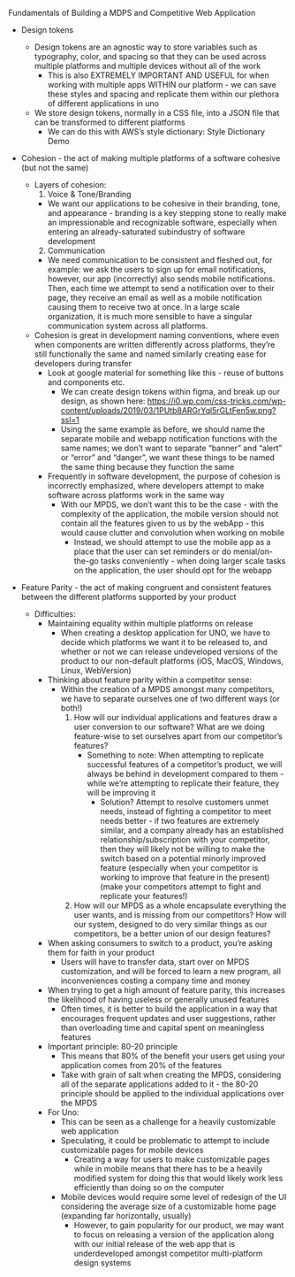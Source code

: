 Fundamentals of Building a MDPS and Competitive Web Application
- Design tokens
   - Design tokens are an agnostic way to store variables such as typography, color, and spacing so that they can be used across multiple platforms and multiple devices without all of the work
     - This is also EXTREMELY IMPORTANT AND USEFUL for when working with multiple apps WITHIN our platform - we can save these styles and spacing and replicate them within our plethora of different applications in uno
   - We store design tokens, normally in a CSS file, into a JSON file that can be transformed to different platforms
     - We can do this with AWS’s style dictionary: Style Dictionary Demo

- Cohesion - the act of making multiple platforms of a software cohesive (but not the same)
  - Layers of cohesion:
    1. Voice & Tone/Branding
      - We want our applications to be cohesive in their branding, tone, and appearance - branding is a key stepping stone to really make an impressionable and recognizable software, especially when entering an already-saturated subindustry of software development
    2. Communication
      - We need communication to be consistent and fleshed out, for example: we ask the users to sign up for email notifications, however, our app (incorrectly) also sends mobile notifications. Then, each time we attempt to send a notification over to their page, they receive an email as well as a mobile notification causing them to receive two at once.  In a large scale organization, it is much more sensible to have a singular communication system across all platforms.
  - Cohesion is great in development naming conventions, where even when components are written differently across platforms, they’re still functionally the same and named similarly creating ease for developers during transfer
    - Look at google material for something like this - reuse of buttons and components etc.
       - We can create design tokens within figma, and break up our design, as shown here: https://i0.wp.com/css-tricks.com/wp-content/uploads/2019/03/1PUtb8ARGrYql5rGLtFen5w.png?ssl=1
       - Using the same example as before, we should name the separate mobile and webapp notification functions with the same names; we don’t want to separate “banner” and “alert” or “error” and “danger”, we want these things to be named the same thing because they function the same 
     - Frequently in software development, the purpose of cohesion is incorrectly emphasized, where developers attempt to make software across platforms work in the same way
       - With our MPDS, we don’t want this to be the case - with the complexity of the application, the mobile version should not contain all the features given to us by the webApp - this would cause clutter and convolution when working on mobile
         - Instead, we should attempt to use the mobile app as a place that the user can set reminders or do menial/on-the-go tasks conveniently - when doing larger scale tasks on the application, the user should opt for the webapp
- Feature Parity - the act of making congruent and consistent features between the different platforms supported by your product
  - Difficulties:
    - Maintaining equality within multiple platforms on release
      - When creating a desktop application for UNO, we have to decide which platforms we want it to be released to, and whether or not we can release undeveloped versions of the product to our non-default platforms (iOS, MacOS, Windows, Linux, WebVersion)
    - Thinking about feature parity within a competitor sense:
      - Within the creation of a MPDS amongst many competitors, we have to separate ourselves one of two different ways (or both!)
        1. How will our individual applications and features draw a user conversion to our software?  What are we doing feature-wise to set ourselves apart from our competitor’s features?
           - Something to note: When attempting to replicate successful features of a competitor’s product, we will always be behind in development compared to them - while we’re attempting to replicate their feature, they will be improving it
             - Solution? Attempt to resolve customers unmet needs, instead of fighting a competitor to meet needs better - if two features are extremely similar, and a company already has an established relationship/subscription with your competitor, then they will likely not be willing to make the switch based on a potential minorly improved feature (especially when your competitor is working to improve that feature in the present) (make your competitors attempt to fight and replicate your features!)
        2. How will our MPDS as a whole encapsulate everything the user wants, and is missing from our competitors?  How will our system, designed to do very similar things as our competitors, be a better union of our design features?
     - When asking consumers to switch to a product, you’re asking them for faith in your product
        - Users will have to transfer data, start over on MPDS customization, and will be forced to learn a new program, all inconveniences costing a company time and money
     - When trying to get a high amount of feature parity, this increases the likelihood of having useless or generally unused features
       - Often times, it is better to build the application in a way that encourages frequent updates and user suggestions, rather than overloading time and capital spent on meaningless features
     - Important principle: 80-20 principle
       - This means that 80% of the benefit your users get using your application comes from 20% of the features
       - Take with grain of salt when creating the MPDS, considering all of the separate applications added to it - the 80-20 principle should be applied to the individual applications over the MPDS
     - For Uno:
       - This can be seen as a challenge for a heavily customizable web application
       - Speculating, it could be problematic to attempt to include customizable pages for mobile devices
         - Creating a way for users to make customizable pages while in mobile means that there has to be a heavily modified system for doing this that would likely work less efficiently than doing so on the computer
       - Mobile devices would require some level of redesign of the UI considering the average size of a customizable home page (expanding far horizontally, usually)
         - However, to gain popularity for our product, we may want to focus on releasing a version of the application along with our initial release of the web app that is underdeveloped amongst competitor multi-platform design systems

